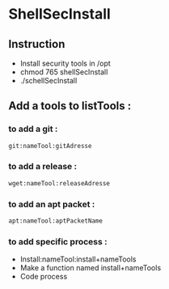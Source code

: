# ShellSecInstall

## Instruction 
 * Install security tools in /opt 
 * chmod 765 shellSecInstall 
 * ./schellSecInstall

## Add a tools to listTools :
### to add a git :
```sh
git:nameTool:gitAdresse
```

### to add a release :
```sh
wget:nameTool:releaseAdresse
```

### to add an apt packet :
```sh
apt:nameTool:aptPacketName
```

### to add specific process : 
 * Install:nameTool:install+nameTools 
 * Make a function named install+nameTools
 * Code process

